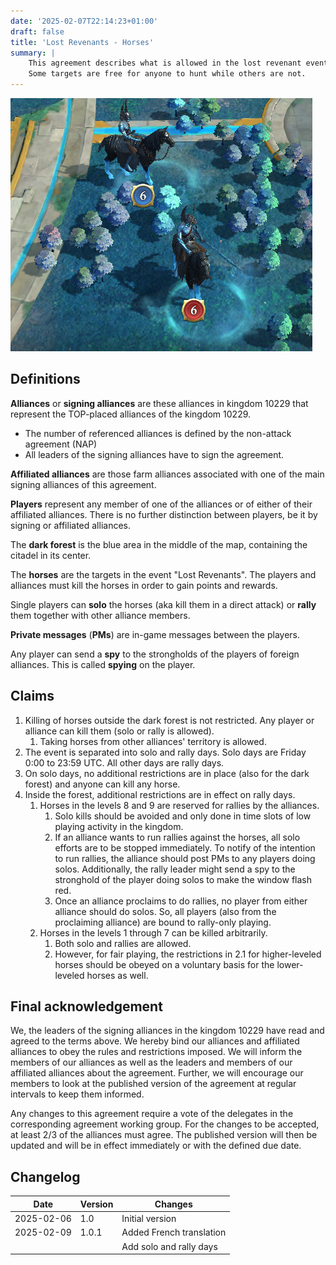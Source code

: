 ```yaml
---
date: '2025-02-07T22:14:23+01:00'
draft: false
title: 'Lost Revenants - Horses'
summary: |
    This agreement describes what is allowed in the lost revenant event.
    Some targets are free for anyone to hunt while others are not.
---
```


![Screenshot of some horses](Horses.png)

## Definitions

**Alliances** or **signing alliances** are these alliances in kingdom 10229 that represent the TOP-placed alliances of the kingdom 10229.

- The number of referenced alliances is defined by the non-attack agreement (NAP)
- All leaders of the signing alliances have to sign the agreement.

**Affiliated alliances** are those farm alliances associated with one of the main signing alliances of this agreement.

**Players** represent any member of one of the alliances or of either of their affiliated alliances. There is no further distinction between players, be it by signing or affiliated alliances.

The **dark forest** is the blue area in the middle of the map, containing the citadel in its center.

The **horses** are the targets in the event "Lost Revenants". The players and alliances must kill the horses in order to gain points and rewards.

Single players can **solo** the horses (aka kill them in a direct attack) or **rally** them together with other alliance members.

**Private messages** (**PMs**) are in-game messages between the players.

Any player can send a **spy** to the strongholds of the players of foreign alliances. This is called **spying** on the player.

## Claims

1. Killing of horses outside the dark forest is not restricted. Any player or alliance can kill them (solo or rally is allowed).
   1. Taking horses from other alliances' territory is allowed.
1. The event is separated into solo and rally days.
   Solo days are Friday 0:00 to 23:59 UTC.
   All other days are rally days.
1. On solo days, no additional restrictions are in place (also for the dark forest) and anyone can kill any horse.
1. Inside the forest, additional restrictions are in effect on rally days.
   1. Horses in the levels 8 and 9 are reserved for rallies by the alliances.
      1. Solo kills should be avoided and only done in time slots of low playing activity in the kingdom.
      1. If an alliance wants to run rallies against the horses, all solo efforts are to be stopped immediately. To notify of the intention to run rallies, the alliance should post PMs to any players doing solos. Additionally, the rally leader might send a spy to the stronghold of the player doing solos to make the window flash red.
      1. Once an alliance proclaims to do rallies, no player from either alliance should do solos. So, all players (also from the proclaiming alliance) are bound to rally-only playing.
   1. Horses in the levels 1 through 7 can be killed arbitrarily.
      1. Both solo and rallies are allowed.
      1. However, for fair playing, the restrictions in 2.1 for higher-leveled horses should be obeyed on a voluntary basis for the lower-leveled horses as well.

## Final acknowledgement

We, the leaders of the signing alliances in the kingdom 10229 have read and agreed to the terms above. We hereby bind our alliances and affiliated alliances to obey the rules and restrictions imposed. We will inform the members of our alliances as well as the leaders and members of our affiliated alliances about the agreement. Further, we will encourage our members to look at the published version of the agreement at regular intervals to keep them informed.

Any changes to this agreement require a vote of the delegates in the corresponding agreement working group. For the changes to be accepted, at least 2/3 of the alliances must agree. The published version will then be updated and will be in effect immediately or with the defined due date.

## Changelog

| Date       | Version | Changes                  |
|------------|---------|--------------------------|
| 2025-02-06 | 1.0     | Initial version          |
| 2025-02-09 | 1.0.1   | Added French translation |
|            |         | Add solo and rally days  |
